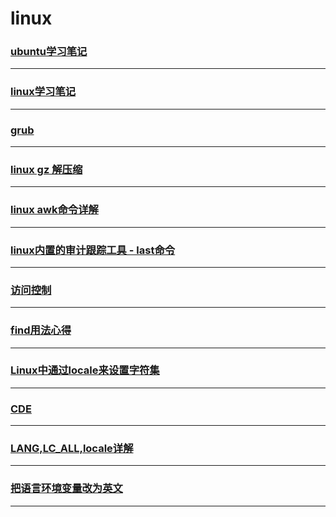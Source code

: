linux
=====

### [ubuntu学习笔记](ubuntu)

---

### [linux学习笔记](note)

---

### [grub](grub)

---

### [linux gz 解压缩](gzip)

---

### [linux awk命令详解](awk)

---

### [linux内置的审计跟踪工具 - last命令](last)

---

### [访问控制](access-control)

---

### [find用法心得](find)

---

### [Linux中通过locale来设置字符集](locale)

---

### [CDE](cde)

---

### [LANG,LC_ALL,locale详解](locale-detail)

---

### [把语言环境变量改为英文](lang)

---
